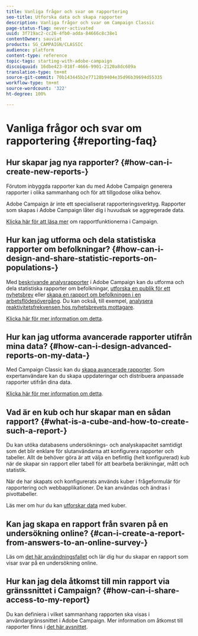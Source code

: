```yaml
---
title: Vanliga frågor och svar om rapportering
seo-title: Utforska data och skapa rapporter
description: Vanliga frågor och svar om Campaign Classic
page-status-flag: never-activated
uuid: 3f719ac2-cc26-4fb0-adda-84666c8c38e1
contentOwner: sauviat
products: SG_CAMPAIGN/CLASSIC
audience: platform
content-type: reference
topic-tags: starting-with-adobe-campaign
discoiquuid: 16dbe423-018f-4666-9901-2120a8dc609a
translation-type: tm+mt
source-git-commit: 70b143445b2e77128b9404e35d96b39694d55335
workflow-type: tm+mt
source-wordcount: '322'
ht-degree: 100%

---
```



# Vanliga frågor och svar om rapportering {#reporting-faq}

## Hur skapar jag nya rapporter? {#how-can-i-create-new-reports-}

Förutom inbyggda rapporter kan du med Adobe Campaign generera rapporter i olika sammanhang och för att tillgodose olika behov.

Adobe Campaign är inte ett specialiserat rapporteringsverktyg. Rapporter som skapas i Adobe Campaign låter dig i huvudsak se aggregerade data.

[Klicka här för att läsa mer](../../reporting/using/about-adobe-campaign-reporting-tools.md) om rapportfunktionerna i Campaign.

## Hur kan jag utforma och dela statistiska rapporter om befolkningar? {#how-can-i-design-and-share-statistic-reports-on-populations-}

Med [beskrivande analysrapporter](../../reporting/using/about-descriptive-analysis.md) i Adobe Campaign kan du utforma och dela statistiska rapporter om befolkningar, [utforska en publik för ett nyhetsbrev](../../reporting/using/use-cases.md#analyzing-a-population) eller [skapa en rapport om befolkningen i en arbetsflödesövergång](../../reporting/using/use-cases.md#analyzing-a-transition-target-in-a-workflow). Du kan också, till exempel, [analysera reaktivitetsfrekvensen hos nyhetsbrevets mottagare](../../reporting/using/use-cases.md#analyzing-recipient-tracking-logs).

[Klicka här för mer information om detta](../../reporting/using/about-descriptive-analysis.md).

## Hur kan jag utforma avancerade rapporter utifrån mina data? {#how-can-i-design-advanced-reports-on-my-data-}

Med Campaign Classic kan du [skapa avancerade rapporter](../../reporting/using/about-reports-creation-in-campaign.md). Som expertanvändare kan du skapa uppdateringar och distribuera anpassade rapporter utifrån dina data.

[Klicka här för mer information om detta](../../reporting/using/about-reports-creation-in-campaign.md).

## Vad är en kub och hur skapar man en sådan rapport? {#what-is-a-cube-and-how-to-create-such-a-report-}

Du kan utöka databasens undersöknings- och analyskapacitet samtidigt som det blir enklare för slutanvändarna att konfigurera rapporter och tabeller. Allt de behöver göra är att välja en befintlig (helt konfigurerad) kub när de skapar sin rapport eller tabell för att bearbeta beräkningar, mått och statistik.

När de har skapats och konfigurerats används kuber i frågeformulär för rapportering och webbapplikationer. De kan användas och ändras i pivottabeller.

Läs mer om hur du kan [utforskar data](../../reporting/using/using-cubes-to-explore-data.md) med kuber.

## Kan jag skapa en rapport från svaren på en undersökning online? {#can-i-create-a-report-from-answers-to-an-online-survey-}

Läs om [det här användningsfallet](../../reporting/using/use-case--displaying-report-on-answers-to-an-online-survey.md) och lär dig hur du skapar en rapport som visar svar på en undersökning online.

## Hur kan jag dela åtkomst till min rapport via gränssnittet i Campaign? {#how-can-i-share-access-to-my-report}

Du kan definiera i vilket sammanhang rapporten ska visas i användargränssnittet i Adobe Campaign. Mer information om åtkomst till rapporter finns i [det här avsnittet](../../reporting/using/configuring-access-to-the-report.md).
